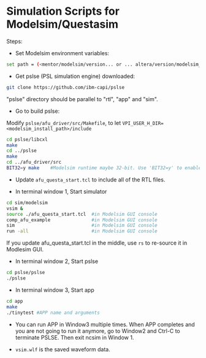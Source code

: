 # Simulation Scripts for Modelsim/Questasim

Steps:
* Set Modelsim environment variables:

```Bash
set path = (<mentor/modelsim/version... or ... altera/version/modelsim_ase>/bin $path)
```

* Get pslse (PSL simulation engine) downloaded:

```Bash
git clone https://github.com/ibm-capi/pslse
```

  "pslse" directory should be parallel to "rtl", "app" and "sim". 
* Go to build pslse:

Modify `pslse/afu_driver/src/Makefile`, to let `VPI_USER_H_DIR=<modelsim_install_path>/include`

```Bash
cd pslse/libcxl
make
cd ../pslse
make
cd ../afu_driver/src
BIT32=y make    #Modelsim runtime maybe 32-bit. Use 'BIT32=y' to enable it. You may have to switch to bash/ksh. 
```

* Update `afu_questa_start.tcl` to include all of the RTL files.

* In terminal window 1, Start simulator
```Bash
cd sim/modelsim
vsim &
source ./afu_questa_start.tcl  #in Modelsim GUI console
comp_afu_example               #in Modelsim GUI console
sim                            #in Modelsim GUI console
run -all                       #in Modelsim GUI console
```

If you update afu_questa_start.tcl in the middle, use `rs` to re-source it in Modlesim GUI. 

* In terminal window 2, Start pslse
```Bash
cd pslse/pslse
./pslse
```

* In terminal window 3, Start app 
```Bash
cd app
make
./tinytest #APP name and arguments
```
* You can run APP in Window3 multiple times. When APP completes and you are not going to run it anymore, go to Window2 and Ctrl-C to terminate PSLSE. Then exit ncsim in Window 1. 
   
* `vsim.wlf` is the saved waveform data.


